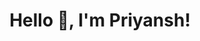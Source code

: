 <!--
# Hi, I'm Priyansh! 👋

I'm currently pursuing my Master's in Big Data Analytics from SDSU, and I'm passionate about data science, machine learning, and automation. Here's a little about me:

- 🔭 I’m working on automating job applications using AI
- 🌱 I’m currently learning advanced data analytics
- 🤔 I’m looking for help with contributing to open-source projects
- 💬 Ask me about data science, Python, SQL, and automation

Feel free to check out my [GitHub projects](https://github.com/pzinzuvadia) or connect with me on [LinkedIn](https://www.linkedin.com/in/pszinzuvadia/).

Thanks for visiting my profile!

--!>

<h1 align="center">Hello 👋, I'm Priyansh!</h1>

